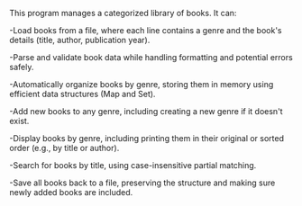 This program manages a categorized library of books. It can:

-Load books from a file, where each line contains a genre and the book's details (title, author, publication year).

-Parse and validate book data while handling formatting and potential errors safely.

-Automatically organize books by genre, storing them in memory using efficient data structures (Map and Set).

-Add new books to any genre, including creating a new genre if it doesn't exist.

-Display books by genre, including printing them in their original or sorted order (e.g., by title or author).

-Search for books by title, using case-insensitive partial matching.

-Save all books back to a file, preserving the structure and making sure newly added books are included.

